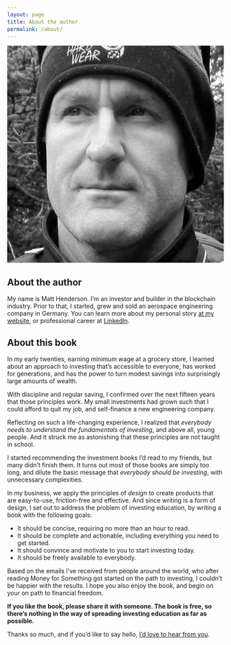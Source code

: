```yaml
---
layout: page
title: About the author
permalink: /about/
---
```


<div class="author-image">
  <img src="/assets/img/matt-black-and-white2.jpg">
</div>

## About the author

My name is Matt Henderson. I’m an investor and builder in the blockchain industry. Prior to that, I started, grew and sold an aerospace engineering company in Germany. You can learn more about my personal story [at my website](https://dafacto.com/about), or professional career at [LinkedIn](https://www.linkedin.com/in/dafacto/).

## About this book

In my early twenties, earning minimum wage at a grocery store, I learned about an approach to investing that’s accessible to everyone, has worked for generations, and has the power to turn modest savings into surprisingly large amounts of wealth.

With discipline and regular saving, I confirmed over the next fifteen years that those principles work. My small investments had grown such that I could afford to quit my job, and self-finance a new engineering company.

Reflecting on such a life-changing experience, I realized that *everybody needs to understand the fundamentals of investing*, and above all, young people. And it struck me as astonishing that these principles are not taught in school.

I started recommending the investment books I’d read to my friends, but many didn’t finish them. It turns out most of those books are simply too long, and dilute the basic message that *everybody should be investing*, with unnecessary complexities.

In my business, we apply the principles of *design* to create products that are easy-to-use, friction-free and effective. And since writing is a form of design, I set out to address the problem of investing education, by writing a book with the following goals:

- It should be concise, requiring no more than an hour to read.
- It should be complete and actionable, including everything you need to get started.
- It should convince and motivate to you to start investing today.
- It should be freely available to everybody.

Based on the emails I’ve received from people around the world, who after reading Money for Something got started on the path to investing, I couldn’t be happier with the results. I hope you also enjoy the book, and begin on your on path to financial freedom.

**If you like the book, please share it with someone. The book is free, so there’s nothing in the way of spreading investing education as far as possible.**

Thanks so much, and if you’d like to say hello, [I’d love to hear from you](/contact/).



